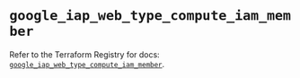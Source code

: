 # `google_iap_web_type_compute_iam_member`

Refer to the Terraform Registry for docs: [`google_iap_web_type_compute_iam_member`](https://registry.terraform.io/providers/hashicorp/google-beta/6.11.0/docs/resources/google_iap_web_type_compute_iam_member).
